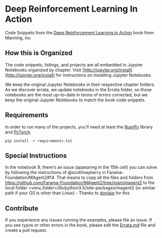 # Deep Reinforcement Learning In Action

Code Snippets from the [Deep Reinforcement Learning in Action](https://www.manning.com/books/deep-reinforcement-learning-in-action) book from Manning, Inc

## How this is Organized

The code snippets, listings, and projects are all embedded in Jupyter Notebooks
organized by chapter. Visit [http://jupyter.org/install](http://jupyter.org/install) for
instructions on installing Jupyter Notebooks.

We keep the original Jupyter Notebooks in their respective chapter folders. As we discover errata, we update notebooks in the Errata folder, so those notebooks are the most up-to-date in terms of errors corrected, but we keep the original Jupyter Notebooks to match the book code snippets.

## Requirements

In order to run many of the projects, you'll need at least the [NumPy](http://www.numpy.org/) library
and [PyTorch](http://pytorch.org/).

```
pip install -r requirements.txt
```

## Special Instructions
In the notebook 9, there's an issue (appearing in the 15th cell) you can solve by following the instructions of @scottmayberry in Farama-Foundation/MAgent2#14. That means to copy all the files and folders from https://github.com/Farama-Foundation/MAgent2/tree/main/magent2 to the local folder <venv_folder>/lib/python3.X/site-packages/magent2 (or similar path if your OS is other than Linux) - Thanks to [donlaiq](https://github.com/donlaiq) for this

## Contribute

If you experience any issues running the examples, please file an issue.
If you see typos or other errors in the book, please edit the [Errata.md](https://github.com/DeepReinforcementLearning/DeepReinforcementLearningInAction/blob/master/Errata.md) file and create a pull request.
